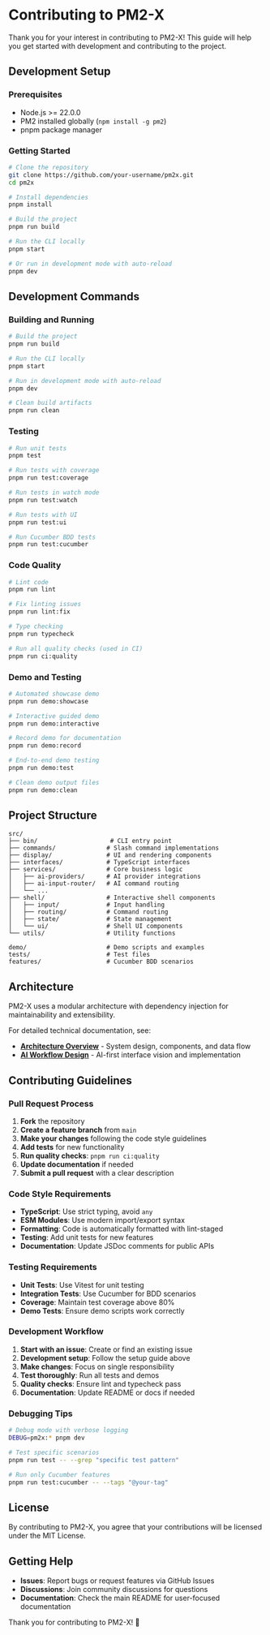 # Contributing to PM2-X

Thank you for your interest in contributing to PM2-X! This guide will help you get started with development and contributing to the project.

## Development Setup

### Prerequisites

- Node.js >= 22.0.0
- PM2 installed globally (`npm install -g pm2`)
- pnpm package manager

### Getting Started

```bash
# Clone the repository
git clone https://github.com/your-username/pm2x.git
cd pm2x

# Install dependencies
pnpm install

# Build the project
pnpm run build

# Run the CLI locally
pnpm start

# Or run in development mode with auto-reload
pnpm dev
```

## Development Commands

### Building and Running

```bash
# Build the project
pnpm run build

# Run the CLI locally
pnpm start

# Run in development mode with auto-reload
pnpm dev

# Clean build artifacts
pnpm run clean
```

### Testing

```bash
# Run unit tests
pnpm test

# Run tests with coverage
pnpm run test:coverage

# Run tests in watch mode
pnpm run test:watch

# Run tests with UI
pnpm run test:ui

# Run Cucumber BDD tests
pnpm run test:cucumber
```

### Code Quality

```bash
# Lint code
pnpm run lint

# Fix linting issues
pnpm run lint:fix

# Type checking
pnpm run typecheck

# Run all quality checks (used in CI)
pnpm run ci:quality
```

### Demo and Testing

```bash
# Automated showcase demo
pnpm run demo:showcase

# Interactive guided demo
pnpm run demo:interactive

# Record demo for documentation
pnpm run demo:record

# End-to-end demo testing
pnpm run demo:test

# Clean demo output files
pnpm run demo:clean
```

## Project Structure

```
src/
├── bin/                    # CLI entry point
├── commands/              # Slash command implementations
├── display/               # UI and rendering components
├── interfaces/            # TypeScript interfaces
├── services/              # Core business logic
│   ├── ai-providers/      # AI provider integrations
│   ├── ai-input-router/   # AI command routing
│   └── ...
├── shell/                 # Interactive shell components
│   ├── input/             # Input handling
│   ├── routing/           # Command routing
│   ├── state/             # State management
│   └── ui/                # Shell UI components
└── utils/                 # Utility functions

demo/                      # Demo scripts and examples
tests/                     # Test files
features/                  # Cucumber BDD scenarios
```

## Architecture

PM2-X uses a modular architecture with dependency injection for maintainability and extensibility.

For detailed technical documentation, see:

- **[Architecture Overview](docs/architecture.md)** - System design, components, and data flow
- **[AI Workflow Design](docs/ai-workflow.md)** - AI-first interface vision and implementation

## Contributing Guidelines

### Pull Request Process

1. **Fork** the repository
2. **Create a feature branch** from `main`
3. **Make your changes** following the code style guidelines
4. **Add tests** for new functionality
5. **Run quality checks**: `pnpm run ci:quality`
6. **Update documentation** if needed
7. **Submit a pull request** with a clear description

### Code Style Requirements

- **TypeScript**: Use strict typing, avoid `any`
- **ESM Modules**: Use modern import/export syntax
- **Formatting**: Code is automatically formatted with lint-staged
- **Testing**: Add unit tests for new features
- **Documentation**: Update JSDoc comments for public APIs

### Testing Requirements

- **Unit Tests**: Use Vitest for unit testing
- **Integration Tests**: Use Cucumber for BDD scenarios
- **Coverage**: Maintain test coverage above 80%
- **Demo Tests**: Ensure demo scripts work correctly

### Development Workflow

1. **Start with an issue**: Create or find an existing issue
2. **Development setup**: Follow the setup guide above
3. **Make changes**: Focus on single responsibility
4. **Test thoroughly**: Run all tests and demos
5. **Quality checks**: Ensure lint and typecheck pass
6. **Documentation**: Update README or docs if needed

### Debugging Tips

```bash
# Debug mode with verbose logging
DEBUG=pm2x:* pnpm dev

# Test specific scenarios
pnpm run test -- --grep "specific test pattern"

# Run only Cucumber features
pnpm run test:cucumber -- --tags "@your-tag"
```

## License

By contributing to PM2-X, you agree that your contributions will be licensed under the MIT License.

## Getting Help

- **Issues**: Report bugs or request features via GitHub Issues
- **Discussions**: Join community discussions for questions
- **Documentation**: Check the main README for user-focused documentation

Thank you for contributing to PM2-X! 🚀
